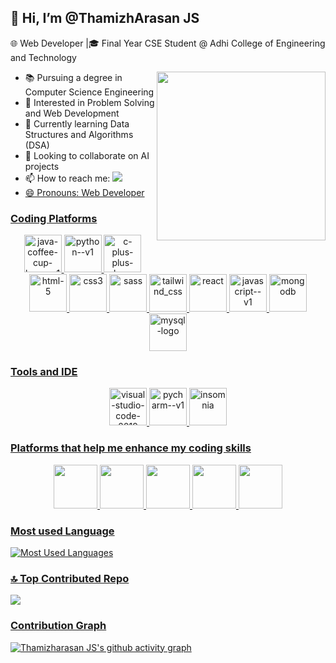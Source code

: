 ## 👋 Hi, I’m @ThamizhArasan JS

🌐 Web Developer |🎓 Final Year CSE Student @ Adhi College of Engineering and Technology

<img align='right' width='270' heigth='190' src='https://aviintech.com/wp-content/uploads/2023/10/training.gif'>

- 📚 Pursuing a degree in Computer Science Engineering
- 👀 Interested in Problem Solving and Web Development
- 🌱 Currently learning Data Structures and Algorithms (DSA)
- 💞️ Looking to collaborate on AI projects
- 📫 How to reach me:
  <a href='https://www.linkedin.com/in/thamizh-arasan-j-s-131a9524b/'>
  <img src='https://img.shields.io/badge/LinkedIn-0077B5?style=for-the-badge&logo=linkedin&logoColor=white'>
- 😄 Pronouns: Web Developer


### Coding Platforms

<p align="center">
  <img width="60" height="60" src="https://img.icons8.com/color/48/java-coffee-cup-logo--v1.png" alt="java-coffee-cup-logo--v1"/>
  <img width="60" height="60" src="https://img.icons8.com/color/48/python--v1.png" alt="python--v1"/>
  <img width="60" height="60" src="https://img.icons8.com/fluency/48/c-plus-plus-logo.png" alt="c-plus-plus-logo"/>
  <img width="60" height="60" src="https://img.icons8.com/fluency/50/html-5.png" alt="html-5"/>
  <img width="60" height="60" src="https://img.icons8.com/color/50/css3.png" alt="css3"/>
  <img width="60" height="60" src="https://seeklogo.com/images/S/sass-logo-E41E7734A8-seeklogo.com.png" alt="sass"/>
  <img width="60" height="60" src="https://img.icons8.com/color/50/tailwind_css.png" alt="tailwind_css"/>
  <img width="60" height="60" src="https://seeklogo.com/images/R/react-logo-7B3CE81517-seeklogo.com.png" alt="react"/>
  <img width="60" height="60" src="https://img.icons8.com/color/50/javascript--v1.png" alt="javascript--v1"/>
  <img width="60" height="60" src="https://seeklogo.com/images/M/mongodb-logo-D13D67C930-seeklogo.com.png" alt="mongodb"/>
  <img width="60" height="60" src="https://img.icons8.com/fluency/50/mysql-logo.png" alt="mysql-logo"/>
</p>

### Tools and IDE

<p align="center">
  <img width="60" height="60" src="https://img.icons8.com/fluency/50/visual-studio-code-2019.png" alt="visual-studio-code-2019"/>
  <img width="60" height="60" src="https://img.icons8.com/color/50/pycharm--v1.png" alt="pycharm--v1"/>
  <img width="60" height="60" src="https://seeklogo.com/images/I/insomnia-logo-A35E09EB19-seeklogo.com.png" alt="insomnia"/>
</p>

### Platforms that help me enhance my coding skills

<p align="center">
  <img width="70" height="70" src="https://img.icons8.com/?size=512&id=O4SEeX66BY8o&format=png"/> 
  <img width="70" height="70" src="https://cdn.iconscout.com/icon/free/png-256/free-leetcode-logo-icon-download-in-svg-png-gif-file-formats--technology-social-media-vol-4-pack-logos-icons-2944960.png?f=webp"/> 
  <img width="70" height="70" src="https://media.geeksforgeeks.org/gfg-gg-logo.svg"/> 
  <img width="70" height="70" src="https://dmmy6mpbxgeck.cloudfront.net/68b82ab2-3e36-4428-aa21-6e5e2cd407c5/widget/8f96fa5f-3a91-4de7-8881-c62376b37acf"/>
  <img width="70" height="70" src="https://upload.wikimedia.org/wikipedia/commons/thumb/4/40/HackerRank_Icon-1000px.png/600px-HackerRank_Icon-1000px.png"/>  
</p>

### Most used Language

![Most Used Languages](https://github-readme-stats.vercel.app/api/top-langs/?username=ThamizhArasanJS200357&layout=compact&theme=dark)

### 🔝 Top Contributed Repo
![](https://github-contributor-stats.vercel.app/api?username=ThamizhArasanJS200357&limit=5&theme=flat&combine_all_yearly_contributions=true)


### Contribution Graph

[![Thamizharasan JS's github activity graph](https://github-readme-activity-graph.vercel.app/graph?username=ThamizhArasanJS200357&theme=dracula)](https://github.com/ThamizhArasanJS200357/github-readme-activity-graph)
